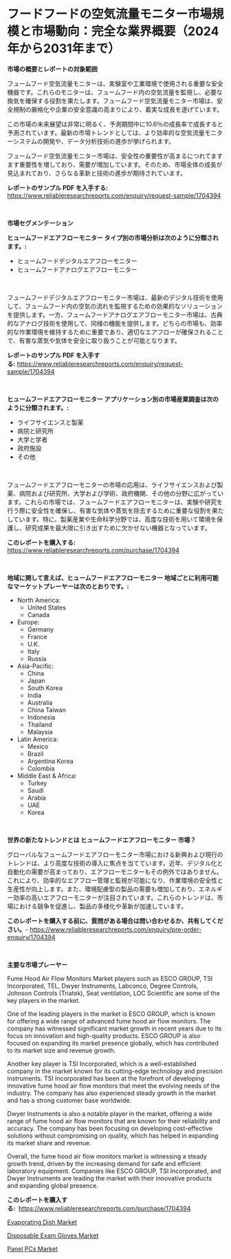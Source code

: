 <p><h1>フードフードの空気流量モニター市場規模と市場動向：完全な業界概要（2024年から2031年まで）</h1></p><p><strong>市場の概要とレポートの対象範囲</strong></p>
<p><p>フュームフード空気流量モニターは、実験室や工業環境で使用される重要な安全機器です。これらのモニターは、フュームフード内の空気流量を監視し、必要な換気を確保する役割を果たします。フュームフード空気流量モニター市場は、安全規制の厳格化や企業の安全意識の高まりにより、着実な成長を遂げています。</p><p>この市場の未来展望は非常に明るく、予測期間中に10.6％の成長率で成長すると予測されています。最新の市場トレンドとしては、より効率的な空気流量モニターシステムの開発や、データ分析技術の進歩が挙げられます。</p><p>フュームフード空気流量モニター市場は、安全性の重要性が高まるにつれてますます重要性を増しており、需要が増加しています。そのため、市場全体の成長が見込まれており、さらなる革新と技術の進歩が期待されています。</p></p>
<p><strong>レポートのサンプル PDF を入手する:</strong> <a href="https://www.reliableresearchreports.com/enquiry/request-sample/1704394">https://www.reliableresearchreports.com/enquiry/request-sample/1704394</a></p>
<p>&nbsp;</p>
<p><strong>市場セグメンテーション</strong></p>
<p><strong>ヒュームフードエアフローモニター タイプ別の市場分析は次のように分類されます。:</strong></p>
<p><ul><li>ヒュームフードデジタルエアフローモニター</li><li>ヒュームフードアナログエアフローモニター</li></ul></p>
<p>&nbsp;</p>
<p><p>フュームフードデジタルエアフローモニター市場は、最新のデジタル技術を使用して、フュームフード内の空気の流れを監視するための効果的なソリューションを提供します。一方、フュームフードアナログエアフローモニター市場は、古典的なアナログ技術を使用して、同様の機能を提供します。どちらの市場も、効率的な作業環境を維持するために重要であり、適切なエアフローが確保されることで、有害な蒸気や気体を安全に取り扱うことが可能となります。</p></p>
<p><strong>レポートのサンプル PDF を入手する:</strong>&nbsp;<a href="https://www.reliableresearchreports.com/enquiry/request-sample/1704394">https://www.reliableresearchreports.com/enquiry/request-sample/1704394</a></p>
<p>&nbsp;</p>
<p><strong> ヒュームフードエアフローモニター アプリケーション別の市場産業調査は次のように分類されます。:</strong></p>
<p><ul><li>ライフサイエンスと製薬</li><li>病院と研究所</li><li>大学と学者</li><li>政府施設</li><li>その他</li></ul></p>
<p>&nbsp;</p>
<p><p>フュームフードエアフローモニターの市場の応用は、ライフサイエンスおよび製薬、病院および研究所、大学および学術、政府機関、その他の分野に広がっています。これらの市場では、フュームフードエアフローモニターは、実験や研究を行う際に安全性を確保し、有害な気体や蒸気を除去するために重要な役割を果たしています。特に、製薬産業や生命科学分野では、高度な技術を用いて環境を保護し、研究成果を最大限に引き出すために欠かせない機器となっています。</p></p>
<p><strong>このレポートを購入する:</strong>&nbsp; <a href="https://www.reliableresearchreports.com/purchase/1704394">https://www.reliableresearchreports.com/purchase/1704394</a></p>
<p>&nbsp;</p>
<p><strong>地域に関して言えば、ヒュームフードエアフローモニター 地域ごとに利用可能なマーケットプレーヤーは次のとおりです。:</strong></p>
<p><ul>
    <li>
        North America:
        <ul>
            <li>United States</li>
            <li>Canada</li>
        </ul>
    </li>
    <li>
        Europe:
        <ul>
            <li>Germany</li>
            <li>France</li>
            <li>U.K.</li>
            <li>Italy</li>
            <li>Russia</li>
        </ul>
    </li>
    <li>
        Asia-Pacific:
        <ul>
            <li>China</li>
            <li>Japan</li>
            <li>South Korea</li>
            <li>India</li>
            <li>Australia</li>
            <li>China Taiwan</li>
            <li>Indonesia</li>
            <li>Thailand</li>
            <li>Malaysia</li>
        </ul>
    </li>
    <li>
        Latin America:
        <ul>
            <li>Mexico</li>
            <li>Brazil</li>
            <li>Argentina Korea</li>
            <li>Colombia</li>
        </ul>
    </li>
    <li>
        Middle East & Africa:
        <ul>
            <li>Turkey</li>
            <li>Saudi</li>
            <li>Arabia</li>
            <li>UAE</li>
            <li>Korea</li>
        </ul>
    </li>
    </ul></p>
<p>&nbsp;</p>
<p><strong>世界の新たなトレンドとは ヒュームフードエアフローモニター 市場？</strong></p>
<p><p>グローバルなフュームフードエアフローモニター市場における新興および現行のトレンドは、より高度な技術の導入に焦点を当てています。近年、デジタル化と自動化の需要が高まっており、エアフローモニターもその例外ではありません。これにより、効率的なエアフロー管理と監視が可能になり、作業環境の安全性と生産性が向上します。また、環境配慮型の製品の需要も増加しており、エネルギー効率の高いエアフローモニターが注目されています。これらのトレンドは、市場における競争を促進し、製品の多様化や革新が加速しています。</p></p>
<p><strong>このレポートを購入する前に、質問がある場合は問い合わせるか、共有してください。</strong>- <a href="https://www.reliableresearchreports.com/enquiry/pre-order-enquiry/1704394">https://www.reliableresearchreports.com/enquiry/pre-order-enquiry/1704394</a></p>
<p>&nbsp;</p>
<p><strong>主要な市場プレーヤー</strong></p>
<p><p>Fume Hood Air Flow Monitors Market players such as ESCO GROUP, TSI Incorporated, TEL, Dwyer Instruments, Labconco, Degree Controls, Johnson Controls (Triatek), Seat ventilation, LOC Scientific are some of the key players in the market. </p><p>One of the leading players in the market is ESCO GROUP, which is known for offering a wide range of advanced fume hood air flow monitors. The company has witnessed significant market growth in recent years due to its focus on innovation and high-quality products. ESCO GROUP is also focused on expanding its market presence globally, which has contributed to its market size and revenue growth.</p><p>Another key player is TSI Incorporated, which is a well-established company in the market known for its cutting-edge technology and precision instruments. TSI Incorporated has been at the forefront of developing innovative fume hood air flow monitors that meet the evolving needs of the industry. The company has also experienced steady growth in the market and has a strong customer base worldwide.</p><p>Dwyer Instruments is also a notable player in the market, offering a wide range of fume hood air flow monitors that are known for their reliability and accuracy. The company has been focusing on developing cost-effective solutions without compromising on quality, which has helped in expanding its market share and revenue.</p><p>Overall, the fume hood air flow monitors market is witnessing a steady growth trend, driven by the increasing demand for safe and efficient laboratory equipment. Companies like ESCO GROUP, TSI Incorporated, and Dwyer Instruments are leading the market with their innovative products and expanding global presence.</p></p>
<p><strong>このレポートを購入する:</strong>&nbsp;&nbsp;<a href="https://www.reliableresearchreports.com/purchase/1704394">https://www.reliableresearchreports.com/purchase/1704394</a></p>
<p><p><a href="https://github.com/beatblasta/Market-Research-Report-List-2/blob/main/evaporating-dish-market.md">Evaporating Dish Market</a></p><p><a href="https://github.com/shotows/Market-Research-Report-List-1/blob/main/disposable-exam-gloves-market.md">Disposable Exam Gloves Market</a></p><p><a href="https://github.com/Sinjinluong3e0awx2m195k76/Market-Research-Report-List-1/blob/main/panel-pcs-market.md">Panel PCs Market</a></p></p>